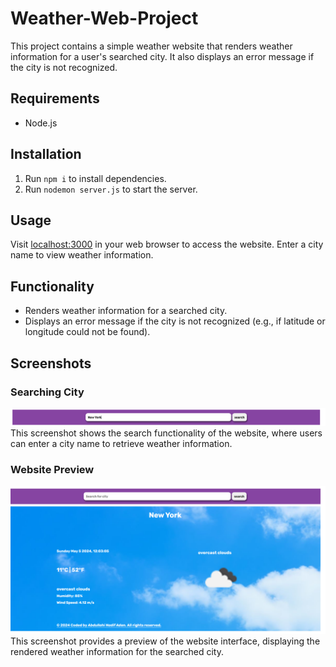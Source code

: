 # Weather-Web-Project

This project contains a simple weather website that renders weather information for a user's searched city. It also displays an error message if the city is not recognized.

## Requirements
- Node.js

## Installation
1. Run `npm i` to install dependencies.
2. Run `nodemon server.js` to start the server.

## Usage
Visit [localhost:3000](http://localhost:3000) in your web browser to access the website. Enter a city name to view weather information.

## Functionality
- Renders weather information for a searched city.
- Displays an error message if the city is not recognized (e.g., if latitude or longitude could not be found).

## Screenshots

### Searching City
![Screenshot of Searching City](searching-city-screenshot.png)
This screenshot shows the search functionality of the website, where users can enter a city name to retrieve weather information.

### Website Preview
![Screenshot of Website](website-screenshot.png)
This screenshot provides a preview of the website interface, displaying the rendered weather information for the searched city.


